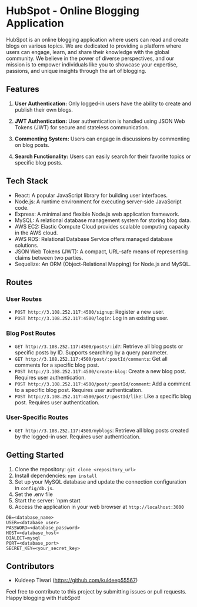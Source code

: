 # HubSpot - Online Blogging Application

HubSpot is an online blogging application where users can read and create blogs on various topics. We are dedicated to providing a platform where users can engage, learn, and share their knowledge with the global community. We believe in the power of diverse perspectives, and our mission is to empower individuals like you to showcase your expertise, passions, and unique insights through the art of blogging.

## Features

1. **User Authentication:** Only logged-in users have the ability to create and publish their own blogs.

2. **JWT Authentication:** User authentication is handled using JSON Web Tokens (JWT) for secure and stateless communication.

3. **Commenting System:** Users can engage in discussions by commenting on blog posts.

4. **Search Functionality:** Users can easily search for their favorite topics or specific blog posts.

## Tech Stack

- React: A popular JavaScript library for building user interfaces.
- Node.js: A runtime environment for executing server-side JavaScript code.
- Express: A minimal and flexible Node.js web application framework.
- MySQL: A relational database management system for storing blog data.
- AWS EC2: Elastic Compute Cloud provides scalable computing capacity in the AWS cloud.
- AWS RDS: Relational Database Service offers managed database solutions.
- JSON Web Tokens (JWT): A compact, URL-safe means of representing claims between two parties.
- Sequelize: An ORM (Object-Relational Mapping) for Node.js and MySQL.

## Routes

### User Routes

- `POST http://3.108.252.117:4500/signup`: Register a new user.
- `POST http://3.108.252.117:4500/login`: Log in an existing user.

### Blog Post Routes

- `GET http://3.108.252.117:4500/posts/:id?`: Retrieve all blog posts or specific posts by ID. Supports searching by a query parameter.
- `GET http://3.108.252.117:4500/post/:postId/comments`: Get all comments for a specific blog post.
- `POST http://3.108.252.117:4500/create-blog`: Create a new blog post. Requires user authentication.
- `POST http://3.108.252.117:4500/post/:postId/comment`: Add a comment to a specific blog post. Requires user authentication.
- `POST http://3.108.252.117:4500/post/:postId/like`: Like a specific blog post. Requires user authentication.

### User-Specific Routes

- `GET http://3.108.252.117:4500/myblogs`: Retrieve all blog posts created by the logged-in user. Requires user authentication.

## Getting Started

1. Clone the repository: `git clone <repository_url>`
2. Install dependencies: `npm install`
3. Set up your MySQL database and update the connection configuration in `config/db.js`.
4. Set the .env file
5. Start the server: `npm start
6. Access the application in your web browser at `http://localhost:3000`

```dotenv
DB=<database_name>
USER=<database_user>
PASSWORD=<database_password>
HOST=<database_host>
DIALECT=mysql
PORT=<database_port>
SECRET_KEY=<your_secret_key>
```
## Contributors

- Kuldeep Tiwari (https://github.com/kuldeep55567)

Feel free to contribute to this project by submitting issues or pull requests. Happy blogging with HubSpot!
